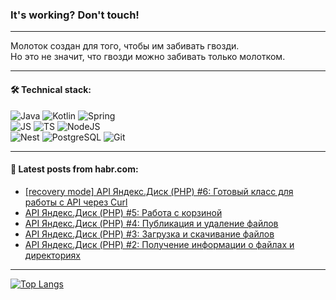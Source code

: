 ### It's working? Don't touch!

---
Молоток создан для того, чтобы им забивать гвозди. <br>
Но это не значит, что гвозди можно забивать только молотком.

---

#### 🛠️ Technical stack:

![Java](https://img.shields.io/badge/Java-informational?logo=Oracle&style=flat&logoColor=white&color=FF4500)
![Kotlin](https://img.shields.io/badge/Kotlin-informational?logo=Kotlin&style=flat&logoColor=white&color=774D97)
![Spring](https://img.shields.io/badge/SpringBoot-informational?logo=SpringBoot&style=flat&logoColor=white&color=6DB33F) <br>
![JS](https://img.shields.io/badge/JS-informational?logo=javaScript&style=flat&logoColor=black&color=F7Df1E)
![TS](https://img.shields.io/badge/TypeScript-informational?logo=typeScript&style=flat&logoColor=black&color=0667A8)
![NodeJS](https://img.shields.io/badge/NodeJS-informational?logo=node.js&style=flat&logoColor=white&color=70A760) <br>
![Nest](https://img.shields.io/badge/NestJS-informational?logo=NestJS&style=flat&logoColor=white&color=E0234E)
![PostgreSQL](https://img.shields.io/badge/PostgreSQL-informational?logo=PostgreSQL&style=flat&logoColor=white&color=DAA520)
![Git](https://img.shields.io/badge/Git-informational?logo=git&style=flat&logoColor=white&color=778899)

___

#### 💬 Latest posts from habr.com:

<!-- BLOG-POST-LIST:START -->
- [[recovery mode] API Яндекс.Диск &lpar;PHP&rpar; #6: Готовый класс для работы с API через Curl](https://habr.com/ru/articles/749462/?utm_source=habrahabr&utm_medium=rss&utm_campaign=749462)
- [API Яндекс.Диск &lpar;PHP&rpar; #5: Работа с корзиной](https://habr.com/ru/articles/749174/?utm_source=habrahabr&utm_medium=rss&utm_campaign=749174)
- [API Яндекс.Диск &lpar;PHP&rpar; #4: Публикация и удаление файлов](https://habr.com/ru/articles/749172/?utm_source=habrahabr&utm_medium=rss&utm_campaign=749172)
- [API Яндекс.Диск &lpar;PHP&rpar; #3: Загрузка и скачивание файлов](https://habr.com/ru/articles/749168/?utm_source=habrahabr&utm_medium=rss&utm_campaign=749168)
- [API Яндекс.Диск &lpar;PHP&rpar; #2: Получение информации о файлах и директориях](https://habr.com/ru/articles/749162/?utm_source=habrahabr&utm_medium=rss&utm_campaign=749162)
<!-- BLOG-POST-LIST:END -->

---
[![Top Langs](https://github-readme-stats-git-master-advtsetting-gmailcom.vercel.app/api/top-langs/?username=zloylis&langs_count=10&hide_title=false&title_color=e6edf3&size_weight=0.5&count_weight=0.5&layout=compact&hide_border=true&theme=dracula)](https://github.com/zloylis)

<!-- ![GitHub stats](https://github-readme-stats-git-master-advtsetting-gmailcom.vercel.app/api?username=zloylis&show_icons=true&hide_border=true&theme=dracula&hide_title=true&include_all_commits=true&count_private=true&hide=contribs&hide_rank=true) -->
